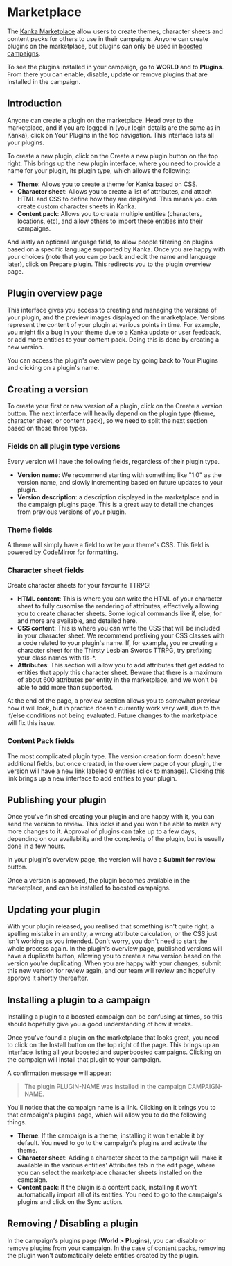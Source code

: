 # Marketplace

The [Kanka Marketplace](https://marketplace.kanka.io) allow users to create themes, character sheets and content packs for others to use in their campaigns. Anyone can create plugins on the marketplace, but plugins can only be used in [boosted campaigns](https://kanka.io/en-US/boosters).

To see the plugins installed in your campaign, go to **WORLD** and to **Plugins**. From there you can enable, disable, update or remove plugins that are installed in the campaign.

## Introduction

Anyone can create a plugin on the marketplace. Head over to the marketplace, and if you are logged in (your login details are the same as in Kanka), click on Your Plugins in the top navigation. This interface lists all your plugins.

To create a new plugin, click on the Create a new plugin button on the top right. This brings up the new plugin interface, where you need to provide a name for your plugin, its plugin type, which allows the following:

* **Theme**: Allows you to create a theme for Kanka based on CSS.
* **Character sheet**: Allows you to create a list of attributes, and attach HTML and CSS to define how they are displayed. This means you can create custom character sheets in Kanka.
* **Content pack**: Allows you to create multiple entities (characters, locations, etc), and allow others to import these entities into their campaigns.

And lastly an optional language field, to allow people filtering on plugins based on a specific language supported by Kanka. Once you are happy with your choices (note that you can go back and edit the name and language later), click on Prepare plugin. This redirects you to the plugin overview page.

## Plugin overview page

This interface gives you access to creating and managing the versions of your plugin, and the preview images displayed on the marketplace. Versions represent the content of your plugin at various points in time. For example, you might fix a bug in your theme due to a Kanka update or user feedback, or add more entities to your content pack. Doing this is done by creating a new version.

You can access the plugin's overview page by going back to Your Plugins and clicking on a plugin's name.

## Creating a version

To create your first or new version of a plugin, click on the Create a version button. The next interface will heavily depend on the plugin type (theme, character sheet, or content pack), so we need to split the next section based on those three types.

### Fields on all plugin type versions

Every version will have the following fields, regardless of their plugin type.

* **Version name**: We recommend starting with something like "1.0" as the version name, and slowly incrementing based on future updates to your plugin.
* **Version description**: a description displayed in the marketplace and in the campaign plugins page. This is a great way to detail the changes from previous versions of your plugin.

### Theme fields

A theme will simply have a field to write your theme's CSS. This field is powered by CodeMirror for formatting.

### Character sheet fields

Create character sheets for your favourite TTRPG!

* **HTML content**: This is where you can write the HTML of your character sheet to fully cusomise the rendering of attributes, effectively allowing you to create character sheets. Some logical commands like if, else, for and more are available, and detailed here.
* **CSS content**: This is where you can write the CSS that will be included in your character sheet. We recommend prefixing your CSS classes with a code related to your plugin's name. If, for example, you're creating a character sheet for the Thirsty Lesbian Swords TTRPG, try prefixing your class names with tls-*.
* **Attributes**: This section will allow you to add attributes that get added to entities that apply this character sheet. Beware that there is a maximum of about 600 attributes per entity in the marketplace, and we won't be able to add more than supported.

At the end of the page, a preview section allows you to somewhat preview how it will look, but in practice doesn't currently work very well, due to the if/else conditions not being evaluated. Future changes to the marketplace will fix this issue.

### Content Pack fields

The most complicated plugin type. The version creation form doesn't have additional fields, but once created, in the overview page of your plugin, the version will have a new link labeled 0 entities (click to manage). Clicking this link brings up a new interface to add entities to your plugin.

## Publishing your plugin

Once you've finished creating your plugin and are happy with it, you can send the version to review. This locks it and you won't be able to make any more changes to it. Approval of plugins can take up to a few days, depending on our availability and the complexity of the plugin, but is usually done in a few hours.

In your plugin's overview page, the version will have a **Submit for review** button.

Once a version is approved, the plugin becomes available in the marketplace, and can be installed to boosted campaigns.

## Updating your plugin

With your plugin released, you realised that something isn't quite right, a spelling mistake in an entity, a wrong attribute calculation, or the CSS just isn't working as you intended. Don't worry, you don't need to start the whole process again. In the plugin's overview page, published versions will have a duplicate button, allowing you to create a new version based on the version you're duplicating. When you are happy with your changes, submit this new version for review again, and our team will review and hopefully approve it shortly thereafter.

## Installing a plugin to a campaign

Installing a plugin to a boosted campaign can be confusing at times, so this should hopefully give you a good understanding of how it works.

Once you've found a plugin on the marketplace that looks great, you need to click on the Install button on the top right of the page. This brings up an interface listing all your boosted and superboosted campaigns. Clicking on the campaign will install that plugin to your campaign.

A confirmation message will appear:

> The plugin PLUGIN-NAME was installed in the campaign CAMPAIGN-NAME.

You'll notice that the campaign name is a link. Clicking on it brings you to that campaign's plugins page, which will allow you to do the following things.

* **Theme**: If the campaign is a theme, installing it won't enable it by default. You need to go to the campaign's plugins and activate the theme.
* **Character sheet**: Adding a character sheet to the campaign will make it available in the various entities' Attributes tab in the edit page, where you can select the marketplace character sheets installed on the campaign.
* **Content pack**: If the plugin is a content pack, installing it won't automatically import all of its entities. You need to go to the campaign's plugins and click on the Sync action.

## Removing / Disabling a plugin

In the campaign's plugins page (**World > Plugins**), you can disable or remove plugins from your campaign. In the case of content packs, removing the plugin won't automatically delete entities created by the plugin.
